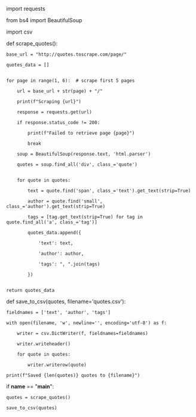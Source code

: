 import requests

from bs4 import BeautifulSoup

import csv


def scrape_quotes():

    base_url = "http://quotes.toscrape.com/page/"

    quotes_data = []


    for page in range(1, 6):  # scrape first 5 pages

        url = base_url + str(page) + "/"

        print(f"Scraping {url}")

        response = requests.get(url)

        if response.status_code != 200:

            print(f"Failed to retrieve page {page}")

            break

        soup = BeautifulSoup(response.text, 'html.parser')

        quotes = soup.find_all('div', class_='quote')


        for quote in quotes:

            text = quote.find('span', class_='text').get_text(strip=True)

            author = quote.find('small', class_='author').get_text(strip=True)

            tags = [tag.get_text(strip=True) for tag in quote.find_all('a', class_='tag')]

            quotes_data.append({

                'text': text,

                'author': author,

                'tags': ", ".join(tags)

            })


    return quotes_data


def save_to_csv(quotes, filename='quotes.csv'):

    fieldnames = ['text', 'author', 'tags']

    with open(filename, 'w', newline='', encoding='utf-8') as f:

        writer = csv.DictWriter(f, fieldnames=fieldnames)

        writer.writeheader()

        for quote in quotes:

            writer.writerow(quote)

    print(f"Saved {len(quotes)} quotes to {filename}")


if __name__ == "__main__":

    quotes = scrape_quotes()

    save_to_csv(quotes)
